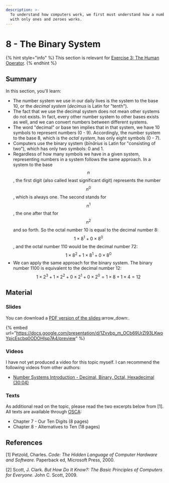 ```yaml
---
description: >-
  To understand how computers work, we first must understand how a number system
  with only ones and zeroes works.
---
```


# 8 - The Binary System

{% hint style="info" %}
This section is relevant for [Exercise 3: The Human Operator](https://github.com/winf-hsos/lifi-exercises/raw/main/exercises/03\_exercise\_human\_operator.pdf).
{% endhint %}

## Summary

In this section, you'll learn:

* The number system we use in our daily lives is the system to the base 10, or the _decimal system_ (_decimus_ is Latin for "tenth").
* The fact that we use the decimal system does not mean other systems do not exists. In fact, every other number system to other bases exists as well, and we can convert numbers between different systems.
* The word "decimal" or base ten implies that in that system, we have 10 symbols to represent numbers (0 - 9). Accordingly, the number system to the base 8, which is the _octal system_, has only eight symbols (0 - 7).
* Computers use the binary system (_bīnārius_ is Latin for "consisting of two"), which has only two symbols: 0 and 1.
* Regardless of how many symbols we have in a given system, representing numbers in a system follows the same approach. In a system to the base $$n$$, the first digit (also called least significant digit) represents the number $$n^0$$, which is always one. The second stands for $$n^1$$, the one after that for $$n^2$$ and so forth. So the octal number 10 is equal to the decimal number 8: $$1 \times 8^1 + 0 \times 8^0$$, and the octal number 110 would be the decimal number 72: $$1 \times 8^2 + 1 \times 8^1 + 0 \times 8^0$$&#x20;
* We can apply the same approach for the binary system. The binary number 1100 is equivalent to the decimal number 12: $$1 \times 2^3 + 1 \times 2^2 + 0 \times 2^1 + 0 \times 2^0 = 1 \times 8 + 1 \times 4 = 12$$&#x20;

## Material

### Slides

You can download a [PDF version of the slides](https://docs.google.com/presentation/d/1Zvvbp\_m\_OCb69UrZl93LKwoYpjcEscbq0ODOHIsp7A4/export/pdf):arrow\_down:.

{% embed url="https://docs.google.com/presentation/d/1Zvvbp_m_OCb69UrZl93LKwoYpjcEscbq0ODOHIsp7A4/preview" %}

### Videos

I have not yet produced a video for this topic myself. I can recommend the following videos from other authors:

* [Number Systems Introduction - Decimal, Binary, Octal, Hexadecimal (30:04)](https://www.youtube.com/watch?v=L2zsmYaI5ww)

### Texts

As additional read on the topic, please read the two excerpts below from \[1]. All texts are available through [OSCA](http://osca.hs-osnabrueck.de/):

* Chapter 7 - Our Ten Digits (8 pages)
* Chapter 8 - Alternatives to Ten (18 pages)

## References

\[1]  Petzold, Charles. _Code: The Hidden Language of Computer Hardware and Software_. Paperback ed, Microsoft Press, 2000.

\[2]  Scott, J. Clark. _But How Do It Know?: The Basic Principles of Computers for Everyone_. John C. Scott, 2009.
